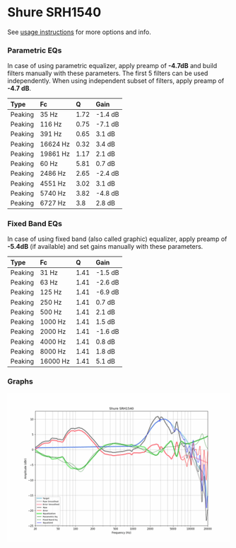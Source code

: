 # Shure SRH1540
See [usage instructions](https://github.com/jaakkopasanen/AutoEq#usage) for more options and info.

### Parametric EQs
In case of using parametric equalizer, apply preamp of **-4.7dB** and build filters manually
with these parameters. The first 5 filters can be used independently.
When using independent subset of filters, apply preamp of **-4.7 dB**.

| Type    | Fc       |    Q | Gain    |
|:--------|:---------|:-----|:--------|
| Peaking | 35 Hz    | 1.72 | -1.4 dB |
| Peaking | 116 Hz   | 0.75 | -7.1 dB |
| Peaking | 391 Hz   | 0.65 | 3.1 dB  |
| Peaking | 16624 Hz | 0.32 | 3.4 dB  |
| Peaking | 19861 Hz | 1.17 | 2.1 dB  |
| Peaking | 60 Hz    | 5.81 | 0.7 dB  |
| Peaking | 2486 Hz  | 2.65 | -2.4 dB |
| Peaking | 4551 Hz  | 3.02 | 3.1 dB  |
| Peaking | 5740 Hz  | 3.82 | -4.8 dB |
| Peaking | 6727 Hz  | 3.8  | 2.8 dB  |

### Fixed Band EQs
In case of using fixed band (also called graphic) equalizer, apply preamp of **-5.4dB**
(if available) and set gains manually with these parameters.

| Type    | Fc       |    Q | Gain    |
|:--------|:---------|:-----|:--------|
| Peaking | 31 Hz    | 1.41 | -1.5 dB |
| Peaking | 63 Hz    | 1.41 | -2.6 dB |
| Peaking | 125 Hz   | 1.41 | -6.9 dB |
| Peaking | 250 Hz   | 1.41 | 0.7 dB  |
| Peaking | 500 Hz   | 1.41 | 2.1 dB  |
| Peaking | 1000 Hz  | 1.41 | 1.5 dB  |
| Peaking | 2000 Hz  | 1.41 | -1.6 dB |
| Peaking | 4000 Hz  | 1.41 | 0.8 dB  |
| Peaking | 8000 Hz  | 1.41 | 1.8 dB  |
| Peaking | 16000 Hz | 1.41 | 5.1 dB  |

### Graphs
![](./Shure%20SRH1540.png)
